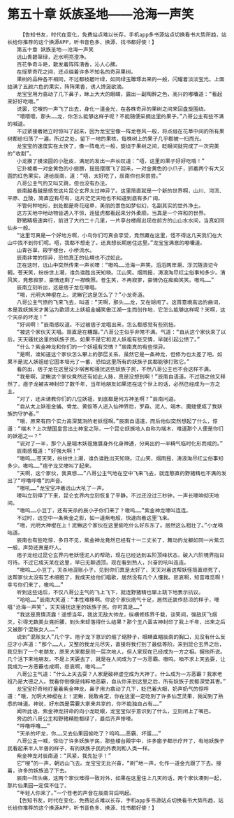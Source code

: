 # 第五十章 妖族圣地——沧海一声笑
        【告知书友，时代在变化，免费站点难以长存，手机app多书源站点切换看书大势所趋，站长给你推荐的这个换源APP，听书音色多、换源、找书都好使！】
       第五十章 妖族圣地——沧海一声笑
       远山青碧翠绿，近水明亮澄净。
       百花争奇斗艳，散发着阵阵清香，沁人心脾。
       在瑶草奇花之间，还点缀着许多不知名的奇异果树。
       果树的品种各不相同，不过都枝碧叶绿，如同绿玉雕琢出来的一般，闪耀着淡淡宝光。上面结满了五颜六色的果实，阵阵果香，诱人馋涎欲滴。
       龙宝宝用力翕动了几下鼻子，眯上大大的眼睛，露出一副陶醉之色，高兴的嘟囔道：“看起来好好吃哦。”
       说罢，它嗖的一声飞了出去，身化一道金光，在各株奇异的果树之间来回盘旋围绕。
       “喂喂喂，那头……龙，你怎么能够这样子呢？不能随便采摘这里的果子。”八哥公主有些不满的喊道。
       不过紧接着她立时惊叫了起来，因为龙宝宝像一阵龙卷风一般，将点缀在花草中间的所有果树都给扫荡了一遍。所过之处，留下一地的果核，每株树上的果子几乎都被一扫而光。
       龙宝宝的速度实在太快了，像一阵电光一般，旋绕于果树之间，眨眼间就完成了一次完美的“收割”。
       小龙摸了摸滚圆的小肚皮，满足的发出一声长叹道：“唔，这里的果子好好吃哦！”
       它扑棱着一对金黄色的小翅膀，摇摇摆摆飞了回来，一对金黄色的小爪子，抓着两个有大又圆的红色果实，递给辰南，道：“唔，太好吃了，辰南你也来尝尝。”
       八哥公主气的又叫又跳，但也没有办法。
       辰南越看越是感觉这片昆仑玄界太过神异了。这里简直就是一个新的世界啊，山川、河流、平原、丘陵，简直应有尽有，这片茫茫天地也不知道到底有多广阔。
       不管何种地形，到处都是奇花瑶草，美丽的景色如梦似幻，名副其实的世外净土。
       这方天地中地动物皆遇人不惊，连猛虎都看起来分外柔顺。当真是一个祥和的世界。
       野猪精极速奔行，前进了大约二十几里，一片亭台楼阁出现在前方的山山水水间，当真如同仙乡一般。
       “这里可真是一个好地方啊，小鸟你们可真会享受，竟然藏在这里，怪不得这几天我们在大山中找不到你们呢。唔，我都不想走了。还真想长期居住这里。”龙宝宝满意的嘟囔道。
       山青谷翠，殿宇楼台，小桥流水。
       辰南非常的惊异，恐怕真正的仙境也不过如此。
       正在这时，远山中突然传来一声长嚎：“嗷呜……沧海一声笑。滔滔两岸潮，浮沉随浪记今朝。苍天笑，纷纷世上潮，谁负谁胜出天知晓。江山笑。烟雨摇，涛浪淘尽红尘俗事知多少。清风笑，竟惹寂寥，豪情还剩了一襟晚照。苍生笑，不再寂寥，豪情仍在痴痴笑笑。嗷呜……”
       辰南立刻听出，这是痞子龙在嚎唱。
       “哦，光明大神棍在上。泥鳅它这是怎么了？”小龙奇道。
       八哥公主气愤的飞来飞去，叫道：“天啊，那头……龙，又在胡闹了。这首意境高远的曲词，本是我妖族天才黄沾为歌颂太上妖祖金蛹笑傲江湖一生而创作地，它怎么能够这样呢？天啊，这个天杀的坏龙！”
       “好词啊！”辰南感叹道。不过被痞子龙唱出来，怎么都感觉有些别扭。
       “被这个家伙天天唱。简直是在糟蹋。”八哥公主似乎非常不满。气道：“自从这个家伙来了以后，天天骚扰这里的妖族子民。如果不是它和泥人妖祖有些交情，早就引起公愤了。”
       “什么？紫金神龙和你们的一个妖祖有交情？”辰南真的有些惊异。
       “是啊，谁知道这个家伙怎么攀上的那层关系，虽然它是一条神龙，但修为也太差了吧。如果不是泥人妖祖给它固本培元了一番，恐怕这里所有的妖族子民都能够打败它。”
       看的出，痞子龙在这里没少祸害和骚扰这些妖族子民，不然八哥公主也不会这样不满。
       “我晕啊，泥鳅这个家伙竟然还有如此人脉，真是没想到啊！”辰南自语道。不过随之他又释然了，痞子龙被古神封印了数千年，当年地朋友如果还在这个世上的话，必然已经成为一方之主。
       “对了，还未请教你们的几位妖祖，到底都是何方神圣啊？”辰南问道。
       “自从太上妖祖金蛹、骨龙、黄蚁等人进入仙神界后，罗森、泥人、端木、魔蛙便成了我妖族的守护者。”
       “哦，原来有四个实力高深莫测的老妖怪啊。”辰南自语道，而后他似突然想起了什么，惊道：“端木？上次楚国皇宫出土神宝之际，一个昆仑妖族地人自称为端木，难道那个人便是你们的妖祖之一？”
       “说对了一半，那个人是端木妖祖施展身外化身神通，分离出的一半精气临时化形而成的。”
       辰南感慨道：“好强大啊！”
       “嗷呜……苍天笑，纷纷世上潮，谁负谁胜出天知晓。江山笑，烟雨摇，涛浪淘尽红尘俗事知多少。嗷呜……”痞子龙又嚎叫了起来。
       “天啊，这个家伙，我真想……”八哥公主气地在空中飞来飞去，就连憨直的野猪精也不满的发出了“呼噜呼噜”的声音。
       “嗷吼……”龙宝宝冲着远山大吼了一声。
       嚎叫立刻停了下来，昆仑玄界内立刻恢复了平静。不过还没过三秒钟，一声长嚎响彻天地间。
       “嗷呜……小豆丁，还有天杀的辰小子你们来了？嗷呜……”紫金神龙嚎叫连连。
       不过时，远空中一条紫金之影，如一道紫电般，快速向着这里飞来。
       “哦，光明大神棍在上！泥鳅这个家伙在这里偷吃什么好东东了。居然这么粗壮了。”小龙嘀咕道。
       辰南也有些吃惊，多日不见，紫金神龙竟然已经有十一二丈长了，舞动的龙躯如同一片紫云一般，声势还真是吓人。
       痞子龙经过昆仑玄界内老妖怪泥人的帮助，现在已经达到五阶顶峰状态，破入六阶境界指日可待。不过它成天呆在这里，早已无聊透顶。现在看到熟人，兴奋的吼叫连连。
       “嗷呜……小豆丁，天杀地混账小子，见到你们真是太好了，天天对着这帮妖怪简直烦死了，这帮家伙太没有艺术细胞了，我成天给他们唱歌，居然没有几个人懂我。悲哀啊，知音难觅啊！幸亏你们来了，嗷呜……”
       听到这些话后，不仅八哥公主气的飞上飞下，就连野猪精也窜上跳下地表示抗议。
       “哈哈……”辰南大笑道：“本性难移啊。你这个家伙痞气十足，居然还装作悲凉的样子，嚎唱‘沧海一声笑’，天天骚扰这里的妖族子民。你可真是……”
       “我这是真情流露！遥想当年，我这无敌大帅龙，纵横修炼界千载，谈笑间，强敌灰飞烟灭，引得无数美女竟折腰，到头来却落得什么结果？那个王八蛋古神封印了我上千年，出来之后又被那个混账女人……”
       说到“混账女人”几个字。痞子龙下意识的缩了缩脖子，眼睛直瞄辰南的胸口，见没有什么反应才小声道：“那个……人，又整的我龙元尽失，直接将我打到了最低等阶。来到昆仑玄界之后，我见到了一个老朋友，原来大家都是同一层次地人，但人家现在已经成为一方之祖。据他所说。几个活下来地朋友。不是上天耍去了，就是在人间成为了一方恶霸。嗷呜。咱不求上天去耍，让我成为一方恶霸也成啊，悲哀啊，嗷呜……”
       八哥公主气道：“什么上天去耍？人家是破碎虚空成为大神了。什么成为一方恶霸？我家老祖乃是大德之人。我看你倒像是纯粹地恶霸，自从你来到这里之后，所有妖族子民都深受其害。”
       龙宝宝好奇地打量着紫金神龙，鼻子用力翕动了几下，眨巴着大眼，奶声奶气的惊呼道：“哦，光明大神棍在上！泥鳅，我敢肯定，你在这里一定吃到了许多仙芝灵果，我闻到了熟悉的味道。神说，好东西是需要大家来共享的，你不能独自占有……”
       闻听此话，紫金神龙拼命的向小龙眨眼，龙宝宝似乎意识到了什么，立刻闭上了嘴巴。
       旁边的八哥公主和野猪精脸都绿了，最后齐声惨嚎。
       “呼噜呼噜……”
       “天杀的坏龙，你……又去仙果园偷吃了？呜呜……恶霸、坏蛋……”
       八哥公主一喊，惊动了许多妖族子民，那些楼台殿宇中，许多窗子都示疗开了，有地妖族子民看起来半人半兽的样子，有的妖族子民的外表则和人类一样。
       紫金神龙对辰南道：“风紧，我先扯乎！”
       它“嗖”的一声，朝远山飞去。龙宝宝无比兴奋，“刷”地一声，化作一道金光跟了下去。接着，许多的妖族追了下去。
       辰南一阵头痛，这两个家伙难得一致对外，如果在这里住上几天的话，两个家伙凑到一起，那片仙果园一定保不住了。
       “年轻人你来了。”一个苍老的声音在辰南背后响起。
       【告知书友，时代在变化，免费站点难以长存，手机app多书源站点切换看书大势所趋，站长给你推荐的这个换源APP，听书音色多、换源、找书都好使！】